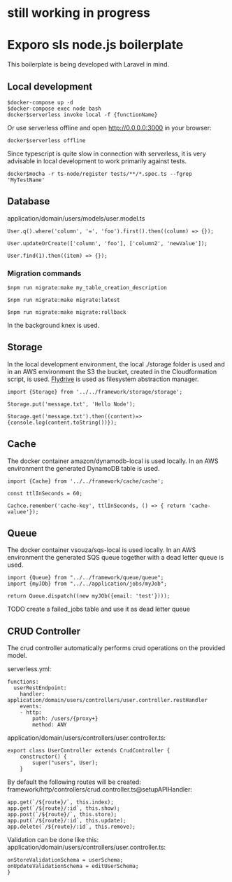# still working in progress
# Exporo sls node.js boilerplate
This boilerplate is being developed with Laravel in mind.

## Local development

```
$docker-compose up -d
$docker-compose exec node bash
docker$serverless invoke local -f {functionName}
```
Or use serverless offline and open http://0.0.0.0:3000 in your browser:
```
docker$serverless offline 
```

Since typescript is quite slow in connection with serverless, it is very advisable in local development to work primarily against tests.
```
docker$mocha -r ts-node/register tests/**/*.spec.ts --fgrep 'MyTestName'
```

## Database
application/domain/users/models/user.model.ts

```
User.q().where('column', '=', 'foo').first().then((column) => {}); 

User.updateOrCreate(['column', 'foo'], ['column2', 'newValue']);

User.find(1).then((item) => {});
```

### Migration commands 
```
$npm run migrate:make my_table_creation_description

$npm run migrate:make migrate:latest

$npm run migrate:make migrate:rollback
```
In the background knex is used.


## Storage
In the local development environment, the local ./storage folder is used and in an AWS environment the S3 the bucket, created in the Cloudformation script, is used.
[Flydrive](https://github.com/Slynova-Org/flydrive) is used as filesystem abstraction manager.


```
import {Storage} from '../../framework/storage/storage';

Storage.put('message.txt', 'Hello Node');

Storage.get('message.txt').then((content)=> {console.log(content.toString())});
```

## Cache
The docker container amazon/dynamodb-local is used locally. In an AWS environment the generated DynamoDB table is used.

```
import {Cache} from '../../framework/cache/cache';

const ttlInSeconds = 60;

Cachce.remember('cache-key', ttlInSeconds, () => { return 'cache-valuee'});
```

## Queue
The docker container vsouza/sqs-local is used locally. In an AWS environment the generated SQS queue together with a dead letter queue is used.

```
import {Queue} from "../../framework/queue/queue";
import {myJOb} from "../../application/jobs/myJob";

return Queue.dispatch((new myJOb({email: 'test'})));
```
TODO create a failed_jobs table and use it as dead letter queue


## CRUD Controller
The crud controller automatically performs crud operations on the provided model.

serverless.yml:
```
functions:
  userRestEndpoint:
    handler: application/domain/users/controllers/user.controller.restHandler
    events:
    - http:
        path: /users/{proxy+}
        method: ANY
```

application/domain/users/controllers/user.controller.ts:
```
export class UserController extends CrudController {
    constructor() {
        super("users", User);
    }
```

By default the following routes will be created:
framework/http/controllers/crud.controller.ts@setupAPIHandler:
```
app.get(`/${route}/`, this.index);
app.get(`/${route}/:id`, this.show);
app.post(`/${route}/`, this.store);
app.put(`/${route}/:id`, this.update);
app.delete(`/${route}/:id`, this.remove);
```


Validation can be done like this:
application/domain/users/controllers/user.controller.ts:
```
onStoreValidationSchema = userSchema;
onUpdateValidationSchema = editUserSchema;
}
```

